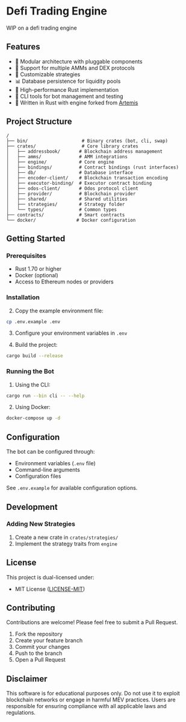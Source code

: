 # Defi Trading Engine

WIP on a defi trading engine

## Features

- 🔌 Modular architecture with pluggable components
- 💱 Support for multiple AMMs and DEX protocols
- 🔄 Customizable strategies
- 📊 Database persistence for liquidity pools
- 🚀 High-performance Rust implementation
- 🤖 CLI tools for bot management and testing
- 🦀 Written in Rust with engine forked from [Artemis](https://github.com/paradigmxyz/artemis)

## Project Structure

```
/
├── bin/                    # Binary crates (bot, cli, swap)
├── crates/                 # Core library crates
│   ├── addressbook/       # Blockchain address management
│   ├── amms/              # AMM integrations
│   ├── engine/            # Core engine
│   ├── bindings/          # Contract bindings (rust interfaces)
│   ├── db/                # Database interface
│   ├── encoder-client/    # Blockchain transaction encoding
│   ├── executor-binding/  # Executor contract binding 
│   ├── odos-client/       # Odos protocol client
│   ├── provider/          # Blockchain provider
│   ├── shared/            # Shared utilities
│   ├── strategies/        # Strategy folder
│   └── types/             # Common types
├── contracts/             # Smart contracts
└── docker/               # Docker configuration
```

## Getting Started

### Prerequisites

- Rust 1.70 or higher
- Docker (optional)
- Access to Ethereum nodes or providers

### Installation

2. Copy the example environment file:
```bash
cp .env.example .env
```

3. Configure your environment variables in `.env`

4. Build the project:
```bash
cargo build --release
```

### Running the Bot

1. Using the CLI:
```bash
cargo run --bin cli -- --help
```

2. Using Docker:
```bash
docker-compose up -d
```

## Configuration

The bot can be configured through:
- Environment variables (`.env` file)
- Command-line arguments
- Configuration files

See `.env.example` for available configuration options.

## Development

### Adding New Strategies

1. Create a new crate in `crates/strategies/`
2. Implement the strategy traits from `engine`

## License

This project is dual-licensed under:
- MIT License ([LICENSE-MIT](LICENSE-MIT))

## Contributing

Contributions are welcome! Please feel free to submit a Pull Request.

1. Fork the repository
2. Create your feature branch
3. Commit your changes
4. Push to the branch
5. Open a Pull Request

## Disclaimer

This software is for educational purposes only. Do not use it to exploit blockchain networks or engage in harmful MEV practices. Users are responsible for ensuring compliance with all applicable laws and regulations. 